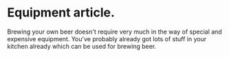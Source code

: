 # Equipment article.

Brewing your own beer doesn't require very much in the way of special and expensive equipment. You've probably already got lots of stuff in your kitchen already which can be used for brewing beer.
